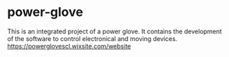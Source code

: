 # power-glove
This is an integrated project of a power glove. It contains the development of the software to control electronical and moving devices.
https://powerglovescl.wixsite.com/website
